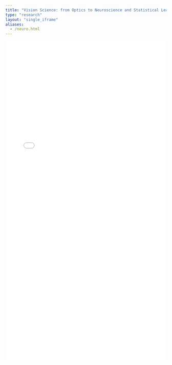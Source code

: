 ```yaml
---
title: "Vision Science: from Optics to Neuroscience and Statistical Learning"
type: "research"
layout: "single_iframe"
aliases:
  - /neuro.html
---
```


<script>
  function superSize(me) {
    //me.style.width = me.contentWindow.document.body.scrollWidth + 'px';
    me.style.height = me.contentWindow.document.body.scrollHeight+20 + 'px';
  }
</script>

<div style="max-width: 10000px; margin: 0rem auto ">
<iframe src="/pages/neuro.html" style="border: 0" width="100%" height="1000" referrerpolicy="same-origin" seamless onload="superSize(this)"></iframe>
</div>